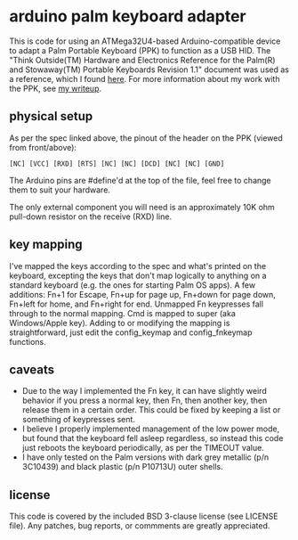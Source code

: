 arduino palm keyboard adapter
=============================
This is code for using an ATMega32U4-based Arduino-compatible device to adapt a Palm Portable Keyboard (PPK) to function as a USB HID.  The "Think Outside(TM) Hardware and Electronics Reference for the Palm(R) and Stowaway(TM) Portable Keyboards Revision 1.1" document was used as a reference, which I found [here](http://www.splorp.com/pdf/stowawayhwref.pdf).  For more information about my work with the PPK, see [my writeup](http://www.cy384.com/projects/palm-keyboard.html).

physical setup
--------------
As per the spec linked above, the pinout of the header on the PPK (viewed from front/above):

	[NC] [VCC] [RXD] [RTS] [NC] [NC] [DCD] [NC] [NC] [GND]

The Arduino pins are #define'd at the top of the file, feel free to change them to suit your hardware.

The only external component you will need is an approximately 10K ohm pull-down resistor on the receive (RXD) line.

key mapping
-----------
I've mapped the keys according to the spec and what's printed on the keyboard, excepting the keys that don't map logically to anything on a standard keyboard (e.g. the ones for starting Palm OS apps).  A few additions: Fn+1 for Escape, Fn+up for page up, Fn+down for page down, Fn+left for home, and Fn+right for end.  Unmapped Fn keypresses fall through to the normal mapping.  Cmd is mapped to super (aka Windows/Apple key).  Adding to or modifying the mapping is straightforward, just edit the config_keymap and config_fnkeymap functions.

caveats
-------
* Due to the way I implemented the Fn key, it can have slightly weird behavior if you press a normal key, then Fn, then another key, then release them in a certain order.  This could be fixed by keeping a list or something of keypresses sent.
* I believe I properly implemented management of the low power mode, but found that the keyboard fell asleep regardless, so instead this code just reboots the keyboard periodically, as per the TIMEOUT value.
* I have only tested on the Palm versions with dark grey metallic (p/n 3C10439) and black plastic (p/n P10713U) outer shells.

license
-------
This code is covered by the included BSD 3-clause license (see LICENSE file).  Any patches, bug reports, or commments are greatly appreciated.

